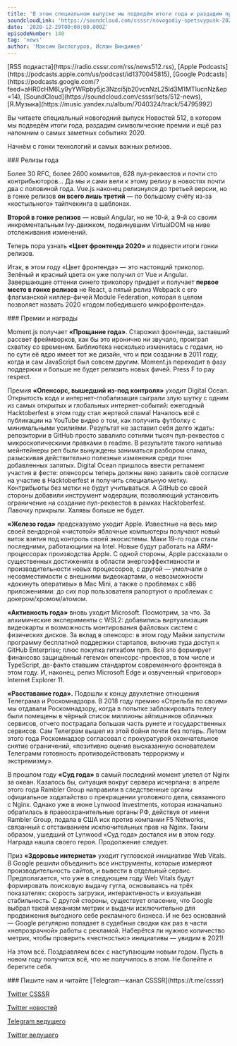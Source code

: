 ```yaml
---
title: 'В этом специальном выпуске мы подведём итоги года и раздадим призы лучшим новостям и событиям. С Наступающим 2021!'
soundcloudLink: 'https://soundcloud.com/csssr/novogodiy-spetsvypusk-2021'
date: '2020-12-29T00:00:00.000Z'
episodeNumber: 140
tag: 'news'
author: 'Максим Вислогуров, Ислам Виндижев'
---
```


<Note>
  [RSS подкаста](https://radio.csssr.com/rss/news512.rss), [Apple Podcasts](https://podcasts.apple.com/us/podcast/id1370045815), [Google Podcasts](https://podcasts.google.com/?feed=aHR0cHM6Ly9yYWRpby5jc3Nzci5jb20vcnNzL25ld3M1MTIucnNz&ep=14), [SoundCloud](https://soundcloud.com/csssr/sets/512-news), [Я.Музыка](https://music.yandex.ru/album/7040324/track/54795992)
</Note>

Вы читаете специальный новогодний выпуск Новостей 512, в котором мы подведём итоги года, раздадим символические премии и ещё раз напомним о самых заметных событиях 2020.

Начнём с гонки технологий и самых важных релизов.

<ParagraphWithImage imageName="manWithLaptop" imageSide="right">
 ### Релизы года

 Более 30 RFC, более 2600 коммитов, 628 пул-реквестов и почти сто контрибьюторов… Да мы и сами вели к этому релизу в новостях почти два с половиной года. Vue.js наконец релизнулся до третьей версии, но в гонке релизов **он всего лишь третий** — по большому счёту из-за «костыльного» тайпчекинга в шаблонах.
</ParagraphWithImage>

**Второй в гонке релизов** — новый Angular, но не 10-й, а 9-й со своим инкрементальным Ivy-движком, подвинувшим VirtualDOM на ниве отслеживания изменений.

Теперь пора узнать **«Цвет фронтенда 2020»** и подвести итоги гонки релизов.

Итак, в этом году «Цвет фронтенда» — это настоящий триколор. Зелёный и красный цвета он уже получил от Vue и Angular. Завершающие оттенки синего триколору придает и получает **первое место в гонке релизов** не React, а пятый релиз Webpack с его флагманской киллер-фичей Module Federation, которая в целом позволяет назвать 2020 «годом победившего микрофронтенда».

<ParagraphWithImage imageName="laptopNews" imageSide="right">
  ### Премии и награды

  Moment.js получает **«Прощание года»**.
  Старожил фронтенда, заставший рассвет фреймворков, как бы это иронично ни звучало, проиграл схватку со временем. Библиотека несколько изменилась с годами, но по сути её ядро имеет тот же дизайн, что и при создании в 2011 году, когда и сам JavaScript был совсем другим. Moment.js переходит в фазу поддержки и больше не будет релизить новых фичей. Press F to pay respect.
</ParagraphWithImage>

Премия **«Опенсорс, вышедший из-под контроля»** уходит Digital Ocean.
Открытость кода и интернет-глобализация сыграли злую шутку с одним из самых открытых и глобальных интернет-событий: ежегодный Hacktoberfest в этом году стал жертвой спама! Началось всё с публикации на YouTube видео о том, как получить футболку с минимальными усилиями. Результат не заставил себя долго ждать: репозитории в GitHub просто завалило сотнями тысяч пул-реквестов с микроскопическими правками в readme. В результате такого наплыва мейнтейнеры реп были вынуждены заниматься разбором спама, разыскивая действительно полезные изменения среди тонн добавленных запятых. Digital Ocean пришлось ввести регламент участия в фесте: опенсорсы теперь должны явно заявить своё согласие на участие в Hacktoberfest и получить специальную метку. Контрибьюты без метки не будут учитываться. А GitHub со своей стороны добавили инструмент модерации, позволяющий установить ограничение на создание пул-реквестов в рамках Hacktoberfest. Лавочку прикрыли. Халявы больше не будет.

**«Железо года»** предсказуемо уходит Apple.
Известные на весь мир своей вендорной «чистотой» яблочные компьютеры получают новый виток взятия под контроль своей экосистемы. Маки 19-го года стали последними, работающими на Intel. Новые будут работать на ARM-процессорах производства Apple. С одной стороны, Apple рассказали о существенных достижениях в области энергоэффективности и производительности новых процессоров, с другой — умолчали о несовместимости с внешними видеокартами, о невозможности «докинуть оперативы» в Mac Mini, а также о проблемах с x86 приложениями: до сих пор пользователя рапортуют о проблемах с докером/хромом/атомом.

**«Активность года»** вновь уходит Microsoft.
Посмотрим, за что. За алхимические эксперименты с WSL2: добавились виртуализация видеокарты и возможность монтирования файловых систем с физических дисков. За вклад в опенсорс: в этом году Майки запустили программу бесплатной поддержки стартапов, включив туда доступ к GitHub Enterprise; плюс покупка гитхабом npm. Всё это формирует финансово защищённый гегемон опенсорс-проектов, в том числе и TypeScript, де-факто ставшим стандартом современного фронтенда в этом году. И, наконец, релиз Microsoft Edge и озвученный «приговор» Internet Explorer 11.

**«Расставание года».**
Подошли к концу двухлетние отношения Телеграма и Роскомнадзора. В 2018 году премию «Стрельба по своим» мы отдавали Роскомнадзору, когда в попытке заблокировать телегу были помещены в чёрный список миллионы айпишников облачных сервисов, отчего пострадала большая часть рунете и государственных сервисов. Сам Телеграм вышел из этой бойни почти без потерь. Летом этого года Роскомнадзор согласовал с прокуратурой окончательное снятие ограничений, «позитивно оценив высказанную основателем Телеграмм готовность противодействовать терроризму и экстремизму».

В прошлом году **«Суд года»** в самый последний момент улетел от Nginx за океан. Казалось бы, ситуация вокруг сервера исчерпана: в апреле этого года Rambler Group направили в следственные органы официальное ходатайство о прекращении уголовного дела, связанного с Nginx. Однако уже в июне Lynwood Investments, которая изначально обратилась в правоохранительные органы РФ, действуя от имени Rambler Group, подала в США иск против компании F5 Networks, связанный с отстаиванием исключительных прав на Nginx. Таким образом, ушедший от Lynwood «Суд года» достался им в этом году. Награда нашла своего героя. Продолжение следует.

Приз **«Здоровье интернета»** уходит гугловской инициативе Web Vitals. В Google решили объединить все инструменты, которые измеряют производительность сайтов, и вывести в отдельный сервис. Предполагается, что уже в следующем году Web Vitals будут формировать поисковую выдачу гугла, основываясь на трёх показателях: скорость загрузки, интерактивность и визуальная стабильность. С другой стороны, существует опасение, что Google выбрал такой механизм метрик и выдачи исключительно для продвижения выгодного себе рекламного бизнеса. И не без оснований — Google регулярно попадает в судебные сводки как раз в части «непрозрачной» работы с рекламой. Наберётся ли нужное количество метрик, чтобы проверить «честностью» инициативы — увидим в 2021!

На этом всё. Поздравляем всех с наступающим новым годом. Пусть в новом году получится всё, что не получилось в этом. Не болейте и берегите себя.

<Note>
  ### Пишите нам и читайте
  [Telegram—канал CSSSR](https://t.me/csssr)

  [Twitter CSSSR](https://twitter.com/csssr_dev)

  [Twitter новостей](https://twitter.com/csssr_news)

  [Telegram ведущего](https://t.me/Vindizh)

  [Twitter ведущего](https://twitter.com/Vindizh)
</Note>
